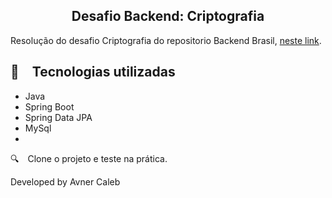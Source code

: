 <h2 align="center">
  Desafio Backend: Criptografia
</h2>

Resolução do desafio Criptografia do repositorio Backend Brasil, [neste link](https://github.com/backend-br/desafios/blob/master/cryptography/PROBLEM.md).


## :rocket: Tecnologias utilizadas

* Java
* Spring Boot
* Spring Data JPA
* MySql
* 
  
:mag: Clone o projeto e teste na prática.

Developed by Avner Caleb
